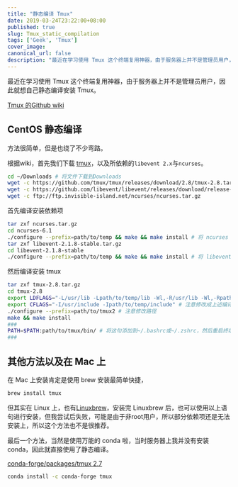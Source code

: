 ```yaml
---
title: "静态编译 Tmux"
date: 2019-03-24T23:22:00+08:00
published: true
slug: Tmux_static_compilation
tags: ['Geek', 'Tmux']
cover_image: 
canonical_url: false
description: "最近在学习使用 Tmux 这个终端复用神器，由于服务器上并不是管理员用户，因此就想自己静态编译安装 Tmux。"
---
```




最近在学习使用 Tmux 这个终端复用神器，由于服务器上并不是管理员用户，因此就想自己静态编译安装 Tmux。

[Tmux 的Github wiki](https://github.com/tmux/tmux/wiki)

## CentOS 静态编译
方法很简单，但是也绕了不少弯路。

根据wiki，首先我们下载 [tmux](https://github.com/tmux/tmux/releases)，以及所依赖的`libevent 2.x`与`ncurses`。

```bash
cd ~/Downloads # 将文件下载到Downloads
wget -c https://github.com/tmux/tmux/releases/download/2.8/tmux-2.8.tar.gz
wget -c https://github.com/libevent/libevent/releases/download/release-2.1.8-stable/libevent-2.1.8-stable.tar.gz
wget -c ftp://ftp.invisible-island.net/ncurses/ncurses.tar.gz
```

首先编译安装依赖项

```bash
tar zxf ncurses.tar.gz
cd ncurses-6.1
./configure --prefix=path/to/temp && make && make install # 将 ncurses 安装到path/to/temp，请注意使用绝对路径
tar zxf libevent-2.1.8-stable.tar.gz
cd libevent-2.1.8-stable
./configure --prefix=path/to/temp && make && make install # 将 libevent 安装到path/to/temp，请注意使用绝对路径
```

然后编译安装 tmux

```bash
tar zxf tmux-2.8.tar.gz
cd tmux-2.8
export LDFLAGS="-L/usr/lib -Lpath/to/temp/lib -Wl,-R/usr/lib -Wl,-Rpath/to/temp/lib" # 注意修改成上述编译依赖项的绝对路径，注意是-Wl,-R，不会 C 的我卡在这里好久
export CFLAGS="-I/usr/include -Ipath/to/temp/include" # 注意修改成上述编译依赖项的绝对路径
./configure --prefix=path/to/tmux2 # 注意修改路径
make && make install
###
PATH=$PATH:path/to/tmux/bin/ # 将这句添加到~/.bashrc或~/.zshrc，然后重启终端或 source 一下
###
```

## 其他方法以及在 Mac 上

在 Mac 上安装肯定是使用 brew 安装最简单快捷，

```bash
brew install tmux
```

但其实在 Linux 上，也有[Linuxbrew](https://docs.brew.sh/Homebrew-on-Linux)，安装完 Linuxbrew 后，也可以使用以上语句进行安装，但我尝试后失败，可能是由于非root用户，所以部分依赖项还是无法安装上，所以这个方法也不是很推荐。

最后一个方法，当然是使用万能的 conda 啦，当时服务器上我并没有安装 conda，因此就直接使用了静态编译。

[conda-forge/packages/tmux 2.7](https://anaconda.org/conda-forge/tmux)

```bash
conda install -c conda-forge tmux 
```